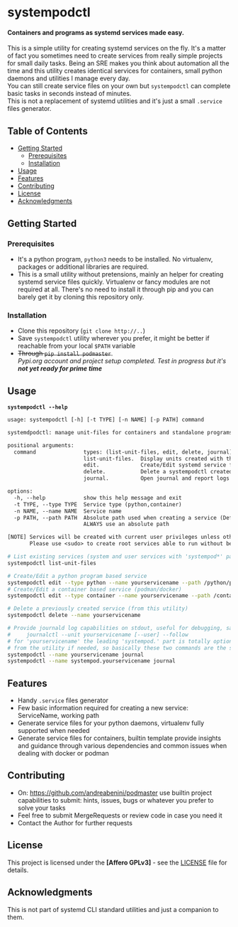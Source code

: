 # systempodctl

#### Containers and programs as systemd services made easy.
This is a simple utility for creating systemd services on the fly.
It's a matter of fact you sometimes need to create services from really simple projects
for small daily tasks. Being an SRE makes you think about automation all the time and
this utility creates identical services for containers, small python daemons and utilities
I manage every day.  
You can still create service files on your own but `systempodctl` can complete basic tasks
in seconds instead of minutes.  
This is not a replacement of systemd utilities and it's just a small `.service` files generator.

## Table of Contents
- [Getting Started](#getting-started)
  - [Prerequisites](#prerequisites)
  - [Installation](#installation)
- [Usage](#usage)
- [Features](#features)
- [Contributing](#contributing)
- [License](#license)
- [Acknowledgments](#acknowledgments)

## Getting Started

### Prerequisites
- It's a python program, `python3` needs to be installed. No virtualenv, packages or additional
libraries are required.
- This is a small utility without pretensions, mainly an helper for creating systemd
service files quickly. Virtualenv or fancy modules are not required at all.
There's no need to install it through pip and you can barely get it by cloning this repository only.

### Installation
- Clone this repository (`git clone http://..`)
- Save `systempodctl` utility wherever you prefer, it might be better if reachable from your
local `$PATH` variable
- ~~Through `pip install podmaster`~~.  
_Pypi.org account and project setup completed. Test in progress but it's **not yet ready for prime time**_



## Usage
**`systempodctl --help`**
```txt
usage: systempodctl [-h] [-t TYPE] [-n NAME] [-p PATH] command

systemdpodctl: manage unit-files for containers and standalone programs

positional arguments:
  command               types: (list-unit-files, edit, delete, journal)
                        list-unit-files.  Display units created with this utility
                        edit.             Create/Edit systemd service for python|container
                        delete.           Delete a systempodctl created service
                        journal.          Open journal and report logs in follow mode for --name

options:
  -h, --help            show this help message and exit
  -t TYPE, --type TYPE  Service type (python,container)
  -n NAME, --name NAME  Service name
  -p PATH, --path PATH  Absolute path used when creating a service (Default:./)
                        ALWAYS use an absolute path

[NOTE] Services will be created with current user privileges unless otherwise specified.
       Please use <sudo> to create root services able to run without being logged in.
```
```sh
# List existing services (system and user services with 'systempod*' pattern)
systempodctl list-unit-files

# Create/Edit a python program based service
systempodctl edit --type python --name yourservicename --path /python/program/full/path
# Create/Edit a container based service (podman/docker)
systempodctl edit --type container --name yourservicename --path /container/full/path/dir

# Delete a previously created service (from this utility)
systempodctl delete --name yourservicename

# Provide journald log capabilities on stdout, useful for debugging, same as:
#     journalctl --unit yourservicename [--user] --follow
# for 'yourservicename' the leading 'systempod.' part is totally optional and autodetected
# from the utility if needed, so basically these two commands are the same:
systempodctl --name yourservicename journal
systempodctl --name systempod.yourservicename journal
```

## Features
- Handy `.service` files generator
- Few basic information required for creating a new service: ServiceName, working path
- Generate service files for your python daemons, virtualenv fully supported when needed
- Generate service files for containers, builtin template provide insights and guidance
through various dependencies and common issues when dealing with docker or podman

## Contributing
- On: https://github.com/andreabenini/podmaster use builtin project capabilities to
submit: hints, issues, bugs or whatever you prefer to solve your tasks
- Feel free to submit MergeRequests or review code in case you need it
- Contact the Author for further requests

## License
This project is licensed under the **[Affero GPLv3]** - see the [LICENSE](LICENSE) file for details.

## Acknowledgments
This is not part of systemd CLI standard utilities and just a companion to them.
